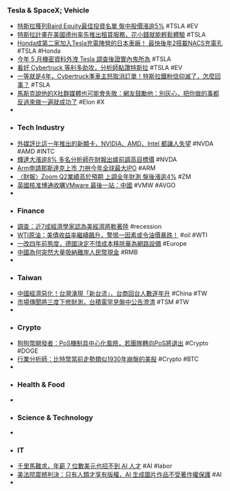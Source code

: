 ### Tesla & SpaceX; Vehicle
- [特斯拉獲列Baird Equity最佳投資名單 盤中股價漲逾5%](https://m.cnyes.com/news/id/5297571) #TSLA #EV
- [特斯拉計畫在美國德州率先推出租賃服務，花小錢就能輕鬆體驗](https://applealmond.com/posts/199700) #TSLA
- [Honda成第二家加入Tesla充電陣營的日本車廠！ 最快後年2搭載NACS充電孔](https://cars.tvbs.com.tw/car-news/137413) #TSLA #Honda
- [今年 5 月機密資料外洩 Tesla 調查後證實內鬼所為](https://unwire.hk/2023/08/22/tesla-says-massive-data-breach-was-an-inside-job/tech-secure/) #TSLA
- [看好 Cybertruck 等利多助攻，分析師點讚特斯拉](https://finance.technews.tw/2023/08/22/teslas-stock-jumps-7-percent-after-baird-highlights-cybertruck/) #TSLA #EV
- [一等就是4年，Cybertruck準車主怒取消訂單！特斯拉鐵粉信仰滅了，怎麼回事？](https://www.bnext.com.tw/article/76456/cybertruck-tesla) #TSLA
- [馬斯克說他的X社群媒體也可能會失敗：網友鼓勵他：別灰心，把你做的事都反過來做一遍就成功了](https://www.techbang.com/posts/108940-musk-admits-that-x-may-fail-user-taunting-do-everything-you) #Elon #X
-
- ### Tech Industry
- [外媒評比這一年推出的新顯卡，NVIDIA、AMD、Intel 都讓人失望](https://www.kocpc.com.tw/archives/506887) #NVDA #AMD #INTC
- [輝達大漲逾8% 多名分析師在財報出爐前調高目標價](https://m.cnyes.com/news/id/5297626) #NVDA
- [Arm申請那斯達克上市 力拚今年全球最大IPO](https://m.cnyes.com/news/id/5297597) #ARM
- [〈財報〉Zoom Q2業績高於預期 上調全年財測 盤後漲逾4%](https://m.cnyes.com/news/id/5297606) #ZM
- [英國核准博通收購VMware 最後一站：中國](https://m.cnyes.com/news/id/5297609) #VMW #AVGO
-
- ### Finance
- [調查：近7成經濟學家認為美經濟將軟著陸](https://m.cnyes.com/news/id/5297129) #recession
- [WTI原油：美債收益率繼續飆升，警惕一因素或令油價暴跌！](https://www.dailyfxasia.com/cn/cmarkets/20230822-25070.html) #oil #WTI
- [一改四年前態度，德國決定不惜成本移除華為網路設備](https://technews.tw/2023/08/21/germany-huawei/) #Europe
- [中國為何突然大量吸納離岸人民幣現金](https://www.rfi.fr/tw/中國/20230821-中國為何突然大量吸納離岸人民幣現金) #RMB
-
- ### Taiwan
- [中國經濟惡化！台灣湧現「新台流」，台商回台人數逐年升](https://www.gvm.com.tw/article/105548) #China #TW
- [市場傳聞將三度下修財測，台積電罕見盤中公告澄清](https://finance.technews.tw/2023/08/21/tsmc-revised-forecasts-down-clarify/) #TSM #TW
-
- ### Crypto
- [狗狗幣開發者：PoS機制具中心化風險，若團隊轉向PoS將退出](https://abmedia.io/dogecoin-developer-quit-if-doge-switch-to-pos-centralization-risk) #Crypto #DOGE
- [行業分析師：比特幣當前走勢類似1930年崩盤的美股](https://m.cnyes.com/news/id/5298245) #Crypto #BTC
-
- ### Health & Food
-
- ### Science & Technology
-
- ### IT
- [千里馬難求，年薪 7 位數美元也招不到 AI 人才](https://technews.tw/2023/08/22/it-is-difficult-to-recruit-compound-ai-talents/) #AI #labor
- [美法院震撼判決：只有人類才享有版權，AI 生成圖片作品不受著作權保護](https://technews.tw/2023/08/22/ai-generated-picture-works-are-not-protected-by-copyright/) #AI
-